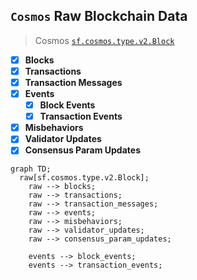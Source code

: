 ## `Cosmos` Raw Blockchain Data

> Cosmos
> [`sf.cosmos.type.v2.Block`](https://buf.build/streamingfast/firehose-cosmos/docs/main:sf.cosmos.type.v2)

- [x] **Blocks**
- [x] **Transactions**
- [x] **Transaction Messages**
- [x] **Events**
  - [x] **Block Events**
  - [x] **Transaction Events**
- [x] **Misbehaviors**
- [x] **Validator Updates**
- [x] **Consensus Param Updates**

```mermaid
graph TD;
  raw[sf.cosmos.type.v2.Block];
    raw --> blocks;
    raw --> transactions;
    raw --> transaction_messages;
    raw --> events;
    raw --> misbehaviors;
    raw --> validator_updates;
    raw --> consensus_param_updates;
    
    events --> block_events;
    events --> transaction_events;
```
